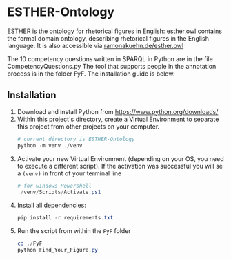 # ESTHER-Ontology

ESTHER is the ontology for rhetorical figures in English: esther.owl contains the formal domain ontology, describing rhetorical figures 
in the English language. It is also accessible via <a href="ramonakuehn.de/esther.owl">ramonakuehn.de/esther.owl </a>

The 10 competency questions written in SPARQL in Python are in the file CompetencyQuestions.py
The tool that supports people in the annotation process is in the folder FyF. The installation guide is below.


## Installation

1. Download and install Python from https://www.python.org/downloads/
2. Within this project's directory, create a Virtual Environment to separate this project from other projects on your computer.
   ```powershell
   # current directory is ESTHER-Ontology
   python -m venv ./venv
   ```
3. Activate your new Virtual Environment (depending on your OS, you need to execute a different script). If the activation was successful you will se a `(venv)` in front of your terminal line
   ```powershell
   # for windows Powershell
   ./venv/Scripts/Activate.ps1
   ```
4. Install all dependencies:
   ```powershell
   pip install -r requirements.txt
   ```
5. Run the script from within the `FyF` folder
   ```powershell
   cd ./FyF
   python Find_Your_Figure.py
   ```
